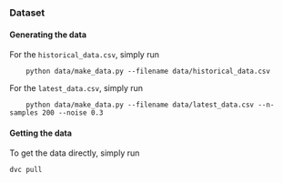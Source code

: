 ### Dataset

#### Generating the data

For the `historical_data.csv`, simply run

```
    python data/make_data.py --filename data/historical_data.csv
```

For the `latest_data.csv`, simply run

```
    python data/make_data.py --filename data/latest_data.csv --n-samples 200 --noise 0.3
```

#### Getting the data

To get the data directly, simply run

```
dvc pull
```